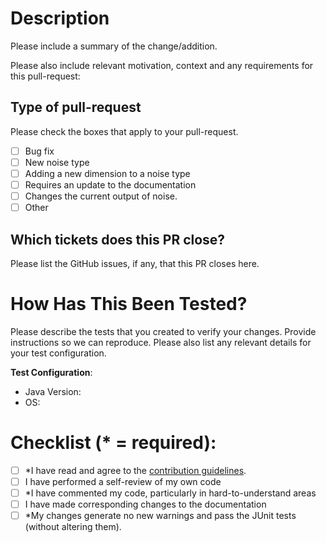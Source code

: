 # Description
Please include a summary of the change/addition.

Please also include relevant motivation, context and any requirements for this pull-request:

## Type of pull-request
Please check the boxes that apply to your pull-request.

- [ ] Bug fix 
- [ ] New noise type 
- [ ] Adding a new dimension to a noise type
- [ ] Requires an update to the documentation
- [ ] Changes the current output of noise.
- [ ] Other

## Which tickets does this PR close?
Please list the GitHub issues, if any, that this PR closes here.

# How Has This Been Tested?
Please describe the tests that you created to verify your changes. 
Provide instructions so we can reproduce. Please also list any relevant details for your test configuration.

**Test Configuration**:
* Java Version:
* OS:

# Checklist (* = required):
- [ ] *I have read and agree to the [contribution guidelines](CONTRIBUTING.md).
- [ ] I have performed a self-review of my own code
- [ ] *I have commented my code, particularly in hard-to-understand areas
- [ ] I have made corresponding changes to the documentation
- [ ] *My changes generate no new warnings and pass the JUnit tests (without altering them).